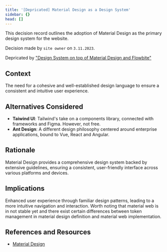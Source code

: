 ```yaml
---
title: '[Depricated] Material Design as a Design System'
sidebar: {}
head: []
---
```


This decision record outlines the adoption of Material Design as the primary design system for the website.

Decision made by `site owner` on `3.11.2023`.

Depricated by ["Design System on top of Material Design and Flowbite"](../12.md)

## Context

The need for a cohesive and well-established design language to ensure a consistent and intuitive user experience.

## Alternatives Considered

- **Taiwind UI**: Tailwind's take on a components library, connected with frameworks and Figma. However, not free.
- **Ant Design**: A different design philosophy centered around enterprise applications, bound to Vue, React and Angular.

## Rationale

Material Design provides a comprehensive design system backed by extensive guidelines, ensuring a consistent, user-friendly interface across various platforms and devices.

## Implications

Enhanced user experience through familiar design patterns, leading to a more intuitive navigation and interaction.
Worth noting that material web is in not stable yet and there exist certain differences between token management in material design definition and material web implementation.

## References and Resources

- [Material Design](https://m3.material.io/)
